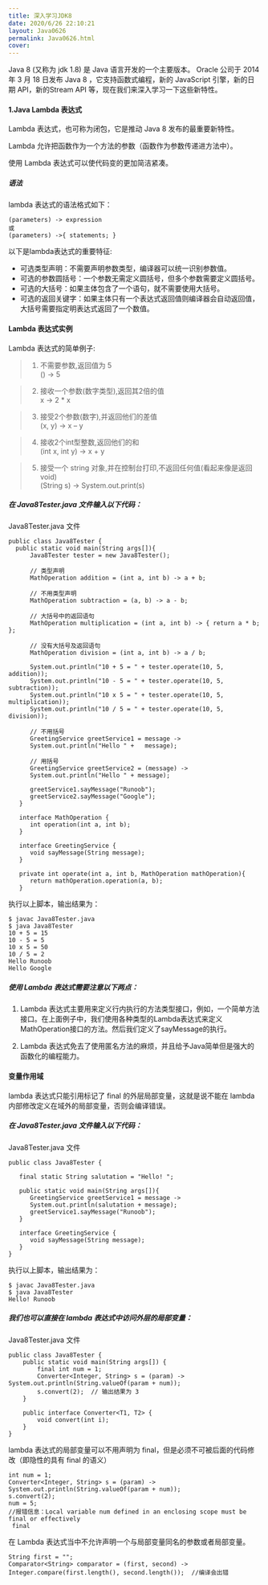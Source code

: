```yaml
---
title: 深入学习JDK8
date: 2020/6/26 22:10:21
layout: Java0626
permalink: Java0626.html
cover:
---
```

Java 8 (又称为 jdk 1.8) 是 Java 语言开发的一个主要版本。 Oracle 公司于 2014 年 3 月 18 日发布 Java 8 ，它支持函数式编程，新的 JavaScript 引擎，新的日期 API，新的Stream API 等，现在我们来深入学习一下这些新特性。
<!--more-->
#### 1.Java Lambda 表达式
Lambda 表达式，也可称为闭包，它是推动 Java 8 发布的最重要新特性。

Lambda 允许把函数作为一个方法的参数（函数作为参数传递进方法中）。

使用 Lambda 表达式可以使代码变的更加简洁紧凑。

##### 语法
lambda 表达式的语法格式如下：

    (parameters) -> expression
    或
    (parameters) ->{ statements; }

以下是lambda表达式的重要特征:

* 可选类型声明：不需要声明参数类型，编译器可以统一识别参数值。
* 可选的参数圆括号：一个参数无需定义圆括号，但多个参数需要定义圆括号。
* 可选的大括号：如果主体包含了一个语句，就不需要使用大括号。
* 可选的返回关键字：如果主体只有一个表达式返回值则编译器会自动返回值，大括号需要指定明表达式返回了一个数值。

#### Lambda 表达式实例
Lambda 表达式的简单例子:

> 1. 不需要参数,返回值为 5  
() -> 5  

> 2. 接收一个参数(数字类型),返回其2倍的值  
x -> 2 * x  

> 3. 接受2个参数(数字),并返回他们的差值  
(x, y) -> x – y  

> 4. 接收2个int型整数,返回他们的和  
(int x, int y) -> x + y  

> 5. 接受一个 string 对象,并在控制台打印,不返回任何值(看起来像是返回void)  
(String s) -> System.out.print(s)


##### 在 Java8Tester.java 文件输入以下代码：

Java8Tester.java 文件

    public class Java8Tester {
      public static void main(String args[]){
          Java8Tester tester = new Java8Tester();

          // 类型声明
          MathOperation addition = (int a, int b) -> a + b;

          // 不用类型声明
          MathOperation subtraction = (a, b) -> a - b;

          // 大括号中的返回语句
          MathOperation multiplication = (int a, int b) -> { return a * b; };

          // 没有大括号及返回语句
          MathOperation division = (int a, int b) -> a / b;

          System.out.println("10 + 5 = " + tester.operate(10, 5, addition));
          System.out.println("10 - 5 = " + tester.operate(10, 5, subtraction));
          System.out.println("10 x 5 = " + tester.operate(10, 5, multiplication));
          System.out.println("10 / 5 = " + tester.operate(10, 5, division));

          // 不用括号
          GreetingService greetService1 = message ->
          System.out.println("Hello " +   message);

          // 用括号
          GreetingService greetService2 = (message) ->
          System.out.println("Hello " + message);

          greetService1.sayMessage("Runoob");
          greetService2.sayMessage("Google");
       }

       interface MathOperation {
          int operation(int a, int b);
       }

       interface GreetingService {
          void sayMessage(String message);
       }

       private int operate(int a, int b, MathOperation mathOperation){
          return mathOperation.operation(a, b);
       }

执行以上脚本，输出结果为：

    $ javac Java8Tester.java
    $ java Java8Tester
    10 + 5 = 15
    10 - 5 = 5
    10 x 5 = 50
    10 / 5 = 2
    Hello Runoob
    Hello Google

##### 使用 Lambda 表达式需要注意以下两点：

1. Lambda 表达式主要用来定义行内执行的方法类型接口，例如，一个简单方法接口。在上面例子中，我们使用各种类型的Lambda表达式来定义MathOperation接口的方法。然后我们定义了sayMessage的执行。

2. Lambda 表达式免去了使用匿名方法的麻烦，并且给予Java简单但是强大的函数化的编程能力。

#### 变量作用域
lambda 表达式只能引用标记了 final 的外层局部变量，这就是说不能在 lambda 内部修改定义在域外的局部变量，否则会编译错误。

##### 在 Java8Tester.java 文件输入以下代码：

Java8Tester.java 文件

    public class Java8Tester {

       final static String salutation = "Hello! ";

       public static void main(String args[]){
          GreetingService greetService1 = message ->
          System.out.println(salutation + message);
          greetService1.sayMessage("Runoob");
       }

       interface GreetingService {
          void sayMessage(String message);
       }
    }

执行以上脚本，输出结果为：

    $ javac Java8Tester.java
    $ java Java8Tester
    Hello! Runoob

##### 我们也可以直接在 lambda 表达式中访问外层的局部变量：

Java8Tester.java 文件

    public class Java8Tester {
        public static void main(String args[]) {
            final int num = 1;
            Converter<Integer, String> s = (param) ->     System.out.println(String.valueOf(param + num));
            s.convert(2);  // 输出结果为 3
        }

        public interface Converter<T1, T2> {
            void convert(int i);
        }
    }

lambda 表达式的局部变量可以不用声明为 final，但是必须不可被后面的代码修改（即隐性的具有 final 的语义）

    int num = 1;  
    Converter<Integer, String> s = (param) -> System.out.println(String.valueOf(param + num));
    s.convert(2);
    num = 5;  
    //报错信息：Local variable num defined in an enclosing scope must be final or effectively
     final

在 Lambda 表达式当中不允许声明一个与局部变量同名的参数或者局部变量。

    String first = "";  
    Comparator<String> comparator = (first, second) -> Integer.compare(first.length(), second.length());  //编译会出错
